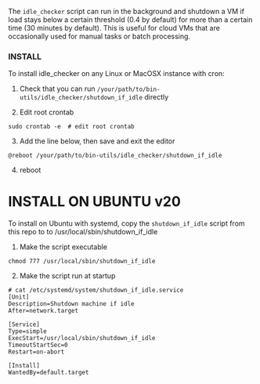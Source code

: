 The `idle_checker` script can run in the background and shutdown a VM if load stays below a certain threshold (0.4 by default) for more than a certain time (30 minutes by default). This is useful for cloud VMs that are occasionally used for manual tasks or batch processing.


### INSTALL

To install idle_checker on any Linux or MacOSX instance with cron:

1. Check that you can run  `/your/path/to/bin-utils/idle_checker/shutdown_if_idle` directly

2. Edit root crontab
```
sudo crontab -e  # edit root crontab
```
3. Add the line below, then save and exit the editor 
```
@reboot /your/path/to/bin-utils/idle_checker/shutdown_if_idle
```
4. reboot


# INSTALL ON UBUNTU v20

To install on Ubuntu with systemd, copy the `shutdown_if_idle` script from this repo to to /usr/local/sbin/shutdown_if_idle 

1. Make the script executable
```
chmod 777 /usr/local/sbin/shutdown_if_idle
```

2. Make the script run at startup  

```
# cat /etc/systemd/system/shutdown_if_idle.service
[Unit]
Description=Shutdown machine if idle
After=network.target

[Service]
Type=simple
ExecStart=/usr/local/sbin/shutdown_if_idle
TimeoutStartSec=0
Restart=on-abort

[Install]
WantedBy=default.target
```
